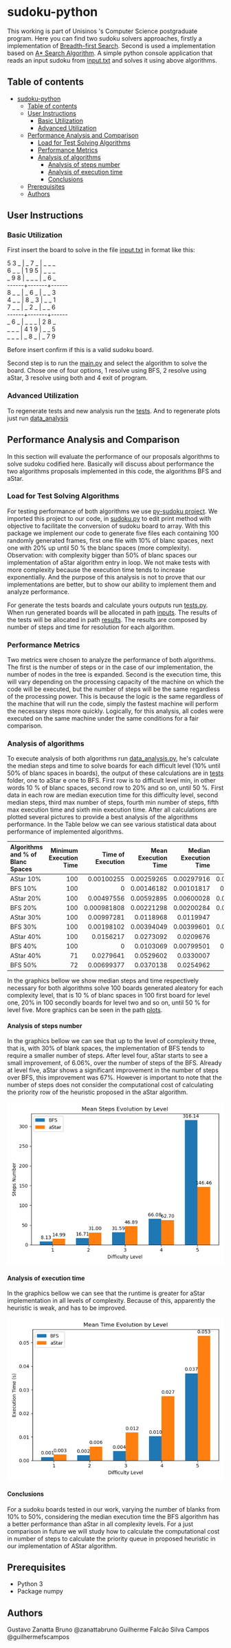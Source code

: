 # sudoku-python

This working is part of Unisinos 's Computer Science postgraduate program. Here you can find two sudoku solvers approaches, firstly a implementation of [Breadth-first Search](https://en.wikipedia.org/wiki/Breadth-first_search). Second is used a implementation based on [A* Search Algorithm](https://en.wikipedia.org/wiki/A*_search_algorithm).
 A simple python console application that reads an input sudoku from [input.txt](input.txt) and solves it using above algorithms.

 ## Table of contents

- [sudoku-python](#sudoku-python)
  - [Table of contents](#table-of-contents)
  - [User Instructions](#user-instructions)
    - [Basic Utilization](#basic-utilization)
    - [Advanced Utilization](#advanced-utilization)
  - [Performance Analysis and Comparison](#performance-analysis-and-comparison)
    - [Load for Test Solving Algorithms](#load-for-test-solving-algorithms)
    - [Performance Metrics](#performance-metrics)
    - [Analysis of algorithms](#analysis-of-algorithms)
      - [Analysis of steps number](#analysis-of-steps-number)
      - [Analysis of execution time](#analysis-of-execution-time)
      - [Conclusions](#conclusions)
  - [Prerequisites](#prerequisites)
  - [Authors](#authors)


 ## User Instructions
 ### Basic Utilization

 First insert the board to solve in the file [input.txt](input.txt) in format like this:

5 3 _ | _ 7 _ | _ _ _<br />
6 _ _ | 1 9 5 | _ _ _<br />
_ 9 8 | _ _ _ | _ 6 _<br />
------+-------+------<br />
8 _ _ | _ 6 _ | _ _ 3<br />
4 _ _ | 8 _ 3 | _ _ 1<br />
7 _ _ | _ 2 _ | _ _ 6<br />
------+-------+------<br />
_ 6 _ | _ _ _ | 2 8 _<br />
_ _ _ | 4 1 9 | _ _ 5<br />
_ _ _ | _ 8 _ | _ 7 9<br />

Before insert confirm if this is a valid sudoku board.

Second step is to run the [main.py](main.py) and select the algorithm to solve the board. Chose one of four options, 1 resolve using BFS, 2 resolve using aStar, 3 resolve using both and 4 exit of program.

 ### Advanced Utilization

To regenerate tests and new analysis run the [tests](tests.py). And to regenerate plots just run [data_analysis](data_analysis.py)

 ##  Performance Analysis and Comparison
In this section will evaluate the performance of our proposals algorithms to solve sudoku codified here. Basically will discuss about performance the two algorithms proposals implemented in this code, the algorithms BFS and aStar.

 ### Load for Test Solving Algorithms

For testing performance of both algorithms we use [py-sudoku project](https://pypi.org/project/py-sudoku/). We imported this project to our code, in [sudoku.py](generator/sudoku.py,) to edit print method with objective to facilitate the conversion of sudoku board to array. With this package we implement our code to generate five files each containing 100 randomly generated frames, first one file with 10% of blanc spaces, next one with 20% up until 50 % the blanc spaces (more complexity).
Observation: with complexity bigger than 50% of blanc spaces  our implementation of aStar algorithm entry in loop. 
We not make tests with more complexity because the execution time tends to increase exponentially. And the purpose of this analysis is not to prove that our implementations are better, but to show our ability to implement them and analyze performance.

For generate the tests boards and calculate yours outputs run [tests.py](tests.py). When run generated boards will be allocated in path [inputs](tests/inputs/). The results of the tests will be allocated in
path [results](tests/results/). The results are composed by number of steps and time for resolution for each algorithm.

 ### Performance Metrics

Two metrics were chosen to analyze the performance of both algorithms. The first is the number of steps or in the case of our implementation, the number of nodes in the tree is expanded. Second is the execution time, this will vary depending on the processing capacity of the machine on which the code will be executed, but the number of steps will be the same regardless of the processing power. This is because the logic is the same regardless of the machine that will run the code, simply the fastest machine will perform the necessary steps more quickly. Logically, for this analysis, all codes were executed on the same machine under the same conditions for a fair comparison.

 ### Analysis of algorithms

To execute analysis of both algorithms run [data_analysis.py](data_analysis.py), he's calculate the median steps and time to solve boards for each difficult level (10% until 50% of blanc spaces in boards), the output of these calculations are in [tests](tests/) folder, one to aStar e one to BFS.
First row is to difficult level min, in other words 10 % of blanc spaces, second row to 20% and so on, until 50 %. First data in each row are median execution time for this difficulty level, second median steps, third  max number of steps, fourth min number of steps, fifth max execution time and sixth min execution time. After all calculations are plotted several pictures to provide a best analysis of the algorithms performance. In the Table below we can see various statistical data about performance of implemented algorithms.


| Algorithms and % of Blanc Spaces|   Minimum Execution Time | Time of Execution |  Mean Execution Time |   Median Execution Time | Max Execution Time |   Variance of Execution Time | Minimum Number of Steps | Mean Steps | Median Steps |  Max Steps | Variance of Steps |
|:--------------|------------------------------:|----------------------------:|-----------------------------:|-------------------------------:|----------------------------:|---------------------:|-------------------:|--------------------:|----------------------:|-------------------:|-------------------:|
| AStar 10%|                           100 |                 0.00100255  |                   0.00259265 |                     0.00297916 |                  0.00499916 |                 4.4451e-07  |                 14 |              14.99  |                  15   |                 15 |           0.01     |
| BFS 10%    |                           100 |                 0           |                   0.00146182 |                     0.00101817 |                  0.0029943  |                 2.91767e-07 |                  8 |               8.13  |                   8   |                 12 |           0.235455 |
| AStar 20% |                           100 |                 0.00497556  |                   0.00592895 |                     0.00600028 |                  0.00801063 |                 4.24597e-07 |                 31 |              31     |                  31   |                 31 |           0        |
| BFS 20%    |                           100 |                 0.000981808 |                   0.00221298 |                     0.00200284 |                  0.00400138 |                 3.88604e-07 |                 16 |              16.71  |                  16   |                 29 |           2.59182  |
| AStar 30% |                           100 |                 0.00997281  |                   0.0118968  |                     0.0119947  |                  0.01999    |                 1.98372e-06 |                 45 |              46.89  |                  47   |                 47 |           0.139293 |
| BFS 30%    |                           100 |                 0.00198102  |                   0.00394049 |                     0.00399601 |                  0.00899434 |                 2.17357e-06 |                 24 |              31.59  |                  28   |                 86 |          97.5777   |
| AStar 40% |                           100 |                 0.0156217   |                   0.0273092  |                     0.0209676  |                  0.132924   |                 0.00036597  |                 59 |              62.7   |                  63   |                 63 |           0.515152 |
| BFS 40%    |                           100 |                 0           |                   0.0103069  |                     0.00799501 |                  0.0699608  |                 0.000100468 |                 33 |              66.08  |                  59   |                264 |        1017.87     |
| AStar 40% |                            71 |                 0.0279641   |                   0.0529602  |                     0.0330007  |                  1.15434    |                 0.017777    |                 69 |             146.465 |                  78   |               4818 |      316739        |
| BFS 50%    |                            72 |                 0.00699377  |                   0.0370138  |                     0.0254962  |                  0.162908   |                 0.00109887  |                 70 |             316.139 |                 234.5 |               1598 |       77050.3      |


In the graphics bellow we show median steps and time respectively necessary for both algorithms solve 100 boards generated aleatory for each complexity level, that is 10 % of blanc spaces in 100 first board for level one, 20%  in 100 secondly boards for level two and so on, until 50 % for level five. More graphics can be seen in the path [plots](plots/).

 #### Analysis of steps number

In the graphics bellow we can see that up to the level of complexity three, that is, with 30% of blank spaces, the implementation of BFS tends to require a smaller number of steps. After level four, aStar starts to see a small improvement, of 6.06%, over the number of steps of the BFS. Already at level five, aStar shows a significant improvement in the number of steps over BFS, this improvement was 67%. However is important to note that the number of steps does not consider the computational cost of calculating the priority row of the heuristic proposed in the aStar algorithm.

![group_steps_bar](plots/group_steps_bar.png)

 #### Analysis of execution time

 In the graphics bellow we can see that the runtime is greater for aStar implementation in all levels of complexity. Because of this, apparently the heuristic is weak, and has to be improved.

![group_time_bar](plots/group_time_bar.png)

 #### Conclusions

For a sudoku boards tested in our work, varying the number of blanks from 10% to 50%, considering the median execution time the BFS algorithm has a better performance than aStar in all complexity levels. For a just comparison in future we will study how to calculate the computational cost in number of steps to calculate the priority queue in proposed heuristic in our implementation of AStar algorithm.

## Prerequisites
  * Python 3
  * Package numpy

## Authors
Gustavo Zanatta Bruno @zanattabruno
Guilherme Falcão Silva Campos @guilhermefscampos